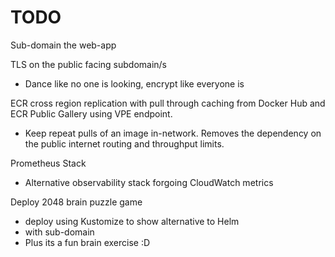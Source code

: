 # TODO

Sub-domain the web-app

TLS on the public facing subdomain/s

- Dance like no one is looking, encrypt like everyone is

ECR cross region replication with pull through caching from Docker Hub and ECR Public Gallery using VPE endpoint.

- Keep repeat pulls of an image in-network. Removes the dependency on the public internet routing and throughput limits.

Prometheus Stack

- Alternative observability stack forgoing CloudWatch metrics

Deploy 2048 brain puzzle game

- deploy using Kustomize to show alternative to Helm
- with sub-domain
- Plus its a fun brain exercise  :D
